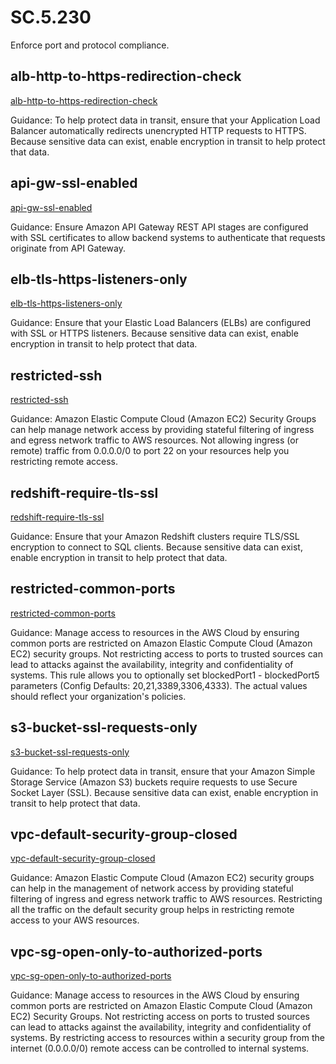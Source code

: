 # SC.5.230
Enforce port and protocol compliance.

##  alb-http-to-https-redirection-check
[alb-http-to-https-redirection-check](https://docs.aws.amazon.com/config/latest/developerguide/alb-http-to-https-redirection-check.html)

Guidance:
To help protect data in transit, ensure that your Application Load Balancer automatically redirects unencrypted HTTP requests to HTTPS. Because sensitive data can exist, enable encryption in transit to help protect that data.

##  api-gw-ssl-enabled
[api-gw-ssl-enabled](https://docs.aws.amazon.com/config/latest/developerguide/api-gw-ssl-enabled.html)

Guidance:
Ensure Amazon API Gateway REST API stages are configured with SSL certificates to allow backend systems to authenticate that requests originate from API Gateway.

##  elb-tls-https-listeners-only
[elb-tls-https-listeners-only](https://docs.aws.amazon.com/config/latest/developerguide/elb-tls-https-listeners-only.html)

Guidance:
Ensure that your Elastic Load Balancers (ELBs) are configured with SSL or HTTPS listeners. Because sensitive data can exist, enable encryption in transit to help protect that data.

##  restricted-ssh
[restricted-ssh](https://docs.aws.amazon.com/config/latest/developerguide/restricted-ssh.html)

Guidance:
Amazon Elastic Compute Cloud (Amazon EC2) Security Groups can help manage network access by providing stateful filtering of ingress and egress network traffic to AWS resources. Not allowing ingress (or remote) traffic from 0.0.0.0/0 to port 22 on your resources help you restricting remote access.

##  redshift-require-tls-ssl
[redshift-require-tls-ssl](https://docs.aws.amazon.com/config/latest/developerguide/redshift-require-tls-ssl.html)

Guidance:
Ensure that your Amazon Redshift clusters require TLS/SSL encryption to connect to SQL clients. Because sensitive data can exist, enable encryption in transit to help protect that data.

##  restricted-common-ports
[restricted-common-ports](https://docs.aws.amazon.com/config/latest/developerguide/restricted-common-ports.html)

Guidance:
Manage access to resources in the AWS Cloud by ensuring common ports are restricted on Amazon Elastic Compute Cloud (Amazon EC2) security groups. Not restricting access to ports to trusted sources can lead to attacks against the availability, integrity and confidentiality of systems. This rule allows you to optionally set blockedPort1 - blockedPort5 parameters (Config Defaults: 20,21,3389,3306,4333). The actual values should reflect your organization's policies.

##  s3-bucket-ssl-requests-only
[s3-bucket-ssl-requests-only](https://docs.aws.amazon.com/config/latest/developerguide/s3-bucket-ssl-requests-only.html)

Guidance:
To help protect data in transit, ensure that your Amazon Simple Storage Service (Amazon S3) buckets require requests to use Secure Socket Layer (SSL). Because sensitive data can exist, enable encryption in transit to help protect that data.

##  vpc-default-security-group-closed
[vpc-default-security-group-closed](https://docs.aws.amazon.com/config/latest/developerguide/vpc-default-security-group-closed.html)

Guidance:
Amazon Elastic Compute Cloud (Amazon EC2) security groups can help in the management of network access by providing stateful filtering of ingress and egress network traffic to AWS resources. Restricting all the traffic on the default security group helps in restricting remote access to your AWS resources.

##  vpc-sg-open-only-to-authorized-ports
[vpc-sg-open-only-to-authorized-ports](https://docs.aws.amazon.com/config/latest/developerguide/vpc-sg-open-only-to-authorized-ports.html)

Guidance:
Manage access to resources in the AWS Cloud by ensuring common ports are restricted on Amazon Elastic Compute Cloud (Amazon EC2) Security Groups. Not restricting access on ports to trusted sources can lead to attacks against the availability, integrity and confidentiality of systems. By restricting access to resources within a security group from the internet (0.0.0.0/0) remote access can be controlled to internal systems.
